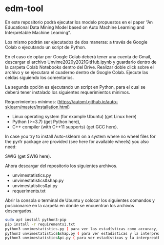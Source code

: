 # edm-tool

En este repositorio podrá ejecutar los modelo propuestos en el paper “An Educational Data Mining Model based on Auto Machine Learning and Interpretable Machine Learning”.

Los mismo podrán ser ejecutados de dos maneras: a través de Google Colab o ejecutando un script de Python.

En el caso de optar por Google Colab deberá tener una cuenta de Gmail,  descargar el archivo Unvime2020y2021GitHub.ipynb y guardarlo dentro de la carpeta Colab Notebooks dentro del Drive. Realizar doble click sobre el archivo y se ejecutara el cuaderno dentro de Google Colab. Ejecute las celdas siguiendo los comentarios.

La segunda opción es ejecutando un script en Python, para el cual se deberá tener instalado los siguientes requerimientos mínimos.

Requerimientos mínimos:  (https://automl.github.io/auto-sklearn/master/installation.html)

- Linux operating system (for example Ubuntu) (get Linux here)
- Python (>=3.7) (get Python here),
- C++ compiler (with C++11 supports) (get GCC here).

In case you try to install Auto-sklearn on a system where no wheel files for the pyrfr package are provided (see here for available wheels) you also need:

SWIG (get SWIG here).

Ahora descargar del repositorio los siguientes archivos.

- unvimestatistics.py
- unvimestatistics&shap.py
- unvimestatistics&pi.py
- requeriments.txt

Abrir la consola o terminal de Ubuntu y colocar los siguientes comandos y posicionarse en la carpeta en donde se encuentran los archivos descargados.
```bash
sudo apt install python3-pip
pip install -r requirements1.txt
python3 unvimestatistics.py ( para ver las estadísticas como accuracy, recall , f1, etc..)
python3 unvimestatistics&shap.py ( para ver estadísticas y la interpreatbilidad local de los resultados con SHAP)
python3 unvimestatistics&pi.py ( para ver estadísticas y la interpreatbilidad global de los resultados con importance permutation)
```
